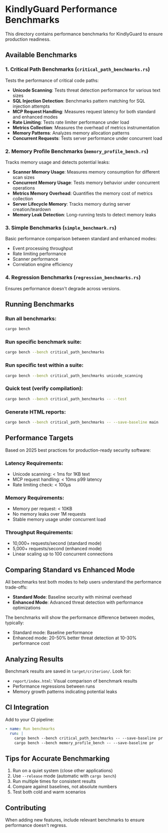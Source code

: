 # KindlyGuard Performance Benchmarks

This directory contains performance benchmarks for KindlyGuard to ensure production readiness.

## Available Benchmarks

### 1. Critical Path Benchmarks (`critical_path_benchmarks.rs`)
Tests the performance of critical code paths:
- **Unicode Scanning**: Tests threat detection performance for various text sizes
- **SQL Injection Detection**: Benchmarks pattern matching for SQL injection attempts
- **MCP Request Handling**: Measures request latency for both standard and enhanced modes
- **Rate Limiting**: Tests rate limiter performance under load
- **Metrics Collection**: Measures the overhead of metrics instrumentation
- **Memory Patterns**: Analyzes memory allocation patterns
- **Concurrent Requests**: Tests server performance under concurrent load

### 2. Memory Profile Benchmarks (`memory_profile_bench.rs`)
Tracks memory usage and detects potential leaks:
- **Scanner Memory Usage**: Measures memory consumption for different scan sizes
- **Concurrent Memory Usage**: Tests memory behavior under concurrent operations
- **Metrics Memory Overhead**: Quantifies the memory cost of metrics collection
- **Server Lifecycle Memory**: Tracks memory during server creation/teardown
- **Memory Leak Detection**: Long-running tests to detect memory leaks

### 3. Simple Benchmarks (`simple_benchmark.rs`)
Basic performance comparison between standard and enhanced modes:
- Event processing throughput
- Rate limiting performance
- Scanner performance
- Correlation engine efficiency

### 4. Regression Benchmarks (`regression_benchmarks.rs`)
Ensures performance doesn't degrade across versions.

## Running Benchmarks

### Run all benchmarks:
```bash
cargo bench
```

### Run specific benchmark suite:
```bash
cargo bench --bench critical_path_benchmarks
```

### Run specific test within a suite:
```bash
cargo bench --bench critical_path_benchmarks unicode_scanning
```

### Quick test (verify compilation):
```bash
cargo bench --bench critical_path_benchmarks -- --test
```

### Generate HTML reports:
```bash
cargo bench --bench critical_path_benchmarks -- --save-baseline main
```

## Performance Targets

Based on 2025 best practices for production-ready security software:

### Latency Requirements:
- Unicode scanning: < 1ms for 1KB text
- MCP request handling: < 10ms p99 latency
- Rate limiting check: < 100μs

### Memory Requirements:
- Memory per request: < 10KB
- No memory leaks over 1M requests
- Stable memory usage under concurrent load

### Throughput Requirements:
- 10,000+ requests/second (standard mode)
- 5,000+ requests/second (enhanced mode)
- Linear scaling up to 100 concurrent connections

## Comparing Standard vs Enhanced Mode

All benchmarks test both modes to help users understand the performance trade-offs:

- **Standard Mode**: Baseline security with minimal overhead
- **Enhanced Mode**: Advanced threat detection with performance optimizations

The benchmarks will show the performance difference between modes, typically:
- Standard mode: Baseline performance
- Enhanced mode: 20-50% better threat detection at 10-30% performance cost

## Analyzing Results

Benchmark results are saved in `target/criterion/`. Look for:
- `report/index.html`: Visual comparison of benchmark results
- Performance regressions between runs
- Memory growth patterns indicating potential leaks

## CI Integration

Add to your CI pipeline:
```yaml
- name: Run benchmarks
  run: |
    cargo bench --bench critical_path_benchmarks -- --save-baseline pr
    cargo bench --bench memory_profile_bench -- --save-baseline pr
```

## Tips for Accurate Benchmarking

1. Run on a quiet system (close other applications)
2. Use `--release` mode (automatic with `cargo bench`)
3. Run multiple times for consistent results
4. Compare against baselines, not absolute numbers
5. Test both cold and warm scenarios

## Contributing

When adding new features, include relevant benchmarks to ensure performance doesn't regress.